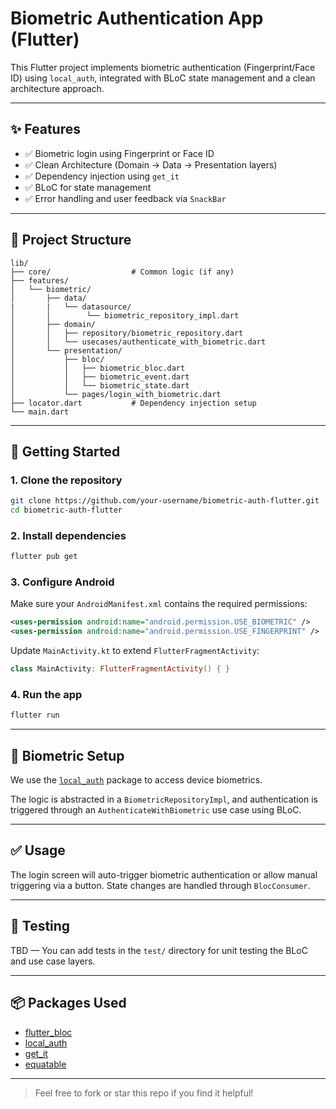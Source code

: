 # Biometric Authentication App (Flutter)

This Flutter project implements biometric authentication (Fingerprint/Face ID) using `local_auth`, integrated with BLoC state management and a clean architecture approach.

---

## ✨ Features

- ✅ Biometric login using Fingerprint or Face ID  
- ✅ Clean Architecture (Domain → Data → Presentation layers)  
- ✅ Dependency injection using `get_it`  
- ✅ BLoC for state management  
- ✅ Error handling and user feedback via `SnackBar`  

---

## 📁 Project Structure

```
lib/
├── core/                  # Common logic (if any)
├── features/
│   └── biometric/
│       ├── data/
|       |   └── datasource/
│       │        └── biometric_repository_impl.dart
│       ├── domain/
│       │   ├── repository/biometric_repository.dart
│       │   └── usecases/authenticate_with_biometric.dart
│       └── presentation/
│           ├── bloc/
│           │   ├── biometric_bloc.dart
│           │   ├── biometric_event.dart
│           │   └── biometric_state.dart
│           └── pages/login_with_biometric.dart
├── locator.dart           # Dependency injection setup
└── main.dart
```

---

## 🚀 Getting Started

### 1. Clone the repository
```bash
git clone https://github.com/your-username/biometric-auth-flutter.git
cd biometric-auth-flutter
```

### 2. Install dependencies
```bash
flutter pub get
```

### 3. Configure Android

Make sure your `AndroidManifest.xml` contains the required permissions:
```xml
<uses-permission android:name="android.permission.USE_BIOMETRIC" />
<uses-permission android:name="android.permission.USE_FINGERPRINT" />
```

Update `MainActivity.kt` to extend `FlutterFragmentActivity`:
```kotlin
class MainActivity: FlutterFragmentActivity() { }
```

### 4. Run the app
```bash
flutter run
```

---

## 🔐 Biometric Setup

We use the [`local_auth`](https://pub.dev/packages/local_auth) package to access device biometrics.

The logic is abstracted in a `BiometricRepositoryImpl`, and authentication is triggered through an `AuthenticateWithBiometric` use case using BLoC.

---

## ✅ Usage

The login screen will auto-trigger biometric authentication or allow manual triggering via a button. State changes are handled through `BlocConsumer`.

---

## 🧪 Testing

TBD — You can add tests in the `test/` directory for unit testing the BLoC and use case layers.

---

## 📦 Packages Used

- [flutter_bloc](https://pub.dev/packages/flutter_bloc)
- [local_auth](https://pub.dev/packages/local_auth)
- [get_it](https://pub.dev/packages/get_it)
- [equatable](https://pub.dev/packages/equatable)

---

> Feel free to fork or star this repo if you find it helpful!
